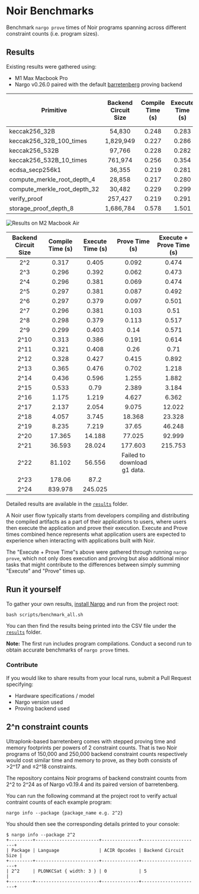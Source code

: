# Noir Benchmarks
Benchmark `nargo prove` times of Noir programs spanning across different constraint counts (i.e. program sizes).

## Results

Existing results were gathered using:
- M1 Max Macbook Pro
- Nargo v0.26.0 paired with the default [barretenberg](https://github.com/AztecProtocol/aztec-packages/tree/master/barretenberg) proving backend

| Primitive                    | Backend Circuit Size | Compile Time (s) | Execute Time (s) | Prove Time (s) | Execute + Prove Time (s) |
|------------------------------|:--------------------:|:----------------:|:----------------:|:--------------:|:------------------------:|
| keccak256_32B                |               54,830 |            0.248 |            0.283 |          1.586 |                    1.869 |
| keccak256_32B_100_times      |            1,829,949 |            0.227 |            0.286 |         36.157 |                   36.443 |
| keccak256_532B               |               97,766 |            0.228 |            0.282 |          2.771 |                    3.053 |
| keccak256_532B_10_times      |              761,974 |            0.256 |            0.354 |         17.475 |                   17.829 |
| ecdsa_secp256k1              |               36,355 |            0.219 |            0.281 |          1.623 |                    1.904 |
| compute_merkle_root_depth_4  |               28,858 |            0.217 |            0.280 |          1.044 |                    1.324 |
| compute_merkle_root_depth_32 |               30,482 |            0.229 |            0.299 |          1.081 |                    1.380 |
| verify_proof                 |              257,427 |            0.219 |            0.291 |          5.262 |                    5.553 |
| storage_proof_depth_8        |            1,686,784 |            0.578 |            1.501 |         34.708 |                   36.209 |


![Results on M2 Macbook Air](M2_Air_Nargo_v0.21.0.png)

| Backend Circuit Size | Compile Time (s) | Execute Time (s) |        Prove Time (s)       | Execute + Prove Time (s) |
|:--------------------:|:----------------:|:----------------:|:---------------------------:|:------------------------:|
| 2^2                  |            0.317 |            0.405 |                       0.092 |                    0.474 |
| 2^3                  |            0.296 |            0.392 |                       0.062 |                    0.473 |
| 2^4                  |            0.296 |            0.381 |                       0.069 |                    0.474 |
| 2^5                  |            0.297 |            0.381 |                       0.087 |                    0.492 |
| 2^6                  |            0.297 |            0.379 |                       0.097 |                    0.501 |
| 2^7                  |            0.296 |            0.381 |                       0.103 |                     0.51 |
| 2^8                  |            0.298 |            0.379 |                       0.113 |                    0.517 |
| 2^9                  |            0.299 |            0.403 |                        0.14 |                    0.571 |
| 2^10                 |            0.313 |            0.386 |                       0.191 |                    0.614 |
| 2^11                 |            0.321 |            0.408 |                        0.26 |                     0.71 |
| 2^12                 |            0.328 |            0.427 |                       0.415 |                    0.892 |
| 2^13                 |            0.365 |            0.476 |                       0.702 |                    1.218 |
| 2^14                 |            0.436 |            0.596 |                       1.255 |                    1.882 |
| 2^15                 |            0.533 |             0.79 |                       2.389 |                    3.184 |
| 2^16                 |            1.175 |            1.219 |                       4.627 |                    6.362 |
| 2^17                 |            2.137 |            2.054 |                       9.075 |                   12.022 |
| 2^18                 |            4.057 |            3.745 |                      18.368 |                   23.328 |
| 2^19                 |            8.235 |            7.219 |                       37.65 |                   46.248 |
| 2^20                 |           17.365 |           14.188 |                      77.025 |                   92.999 |
| 2^21                 |           36.593 |           28.024 |                     177.603 |                  215.753 |
| 2^22                 |           81.102 |           56.556 | Failed to download g1 data. |                          |
| 2^23                 |           178.06 |             87.2 |                             |                          |
| 2^24                 |          839.978 |          245.025 |                             |                          |

Detailed results are available in the [`results`](./results/) folder.

A Noir user flow typically starts from developers compiling and distributing the compiled artifacts as a part of their applications to users, where users then execute the application and prove their execution. Execute and Prove times combined hence represents what application users are expected to experience when interacting with applications built with Noir.

The "Execute + Prove Time"s above were gathered through running `nargo prove`, which not only does execution and proving but also additional minor tasks that might contribute to the differences between simply summing "Execute" and "Prove" times up.

## Run it yourself

To gather your own results, [install Nargo](https://noir-lang.org/getting_started/nargo_installation) and run from the project root:

```
bash scripts/benchmark_all.sh
```

You can then find the results being printed into the CSV file under the [`results`](./results/) folder.

**Note:** The first run includes program compilations. Conduct a second run to obtain accurate benchmarks of `nargo prove` times.

### Contribute

If you would like to share results from your local runs, submit a Pull Request specifying:

- Hardware specifications / model
- Nargo version used
- Proving backend used

## 2^n constraint counts

Ultraplonk-based barretenberg comes with stepped proving time and memory footprints per powers of 2 constraint counts. That is two Noir programs of 150,000 and 250,000 backend constraint counts respectively would cost similar time and memory to prove, as they both consists of >2^17 and ≤2^18 constraints.

The repository contains Noir programs of backend constraint counts from 2^2 to 2^24 as of Nargo v0.19.4 and its paired version of barretenberg.

You can run the following command at the project root to verify actual contraint counts of each example program:

```
nargo info --package {package_name e.g. 2^2}
```

You should then see the corresponding details printed to your console:

```
$ nargo info --package 2^2
+---------+------------------------+--------------+----------------------+
| Package | Language               | ACIR Opcodes | Backend Circuit Size |
+---------+------------------------+--------------+----------------------+
| 2^2     | PLONKCSat { width: 3 } | 0            | 5                    |
+---------+------------------------+--------------+----------------------+
```